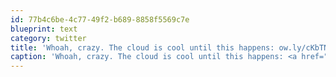 ```yaml
---
id: 77b4c6be-4c77-49f2-b689-8858f5569c7e
blueprint: text
category: twitter
title: 'Whoah, crazy. The cloud is cool until this happens: ow.ly/cKbTN'
caption: 'Whoah, crazy. The cloud is cool until this happens: <a href="http://ow.ly/cKbTN" title="http://ow.ly/cKbTN" class="link link_untco">ow.ly/cKbTN</a>'
---
```

